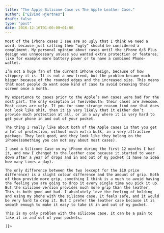 ```yaml
---
title: "The Apple Silicone Case vs The Apple Leather Case."
author: ["Eivind Hjertnes"]
draft: false
type: "post"
date: 2016-12-16T01:00:00+01:00
---
```


<div class="HTML">
  <div></div>

<p>

</div>

```text
Most of the iPhone cases I see are so ugly that I think we need a word, because just calling them “ugly” should be considered a compliment. My personal opinion about cases until the iPhone 6/6 Plus design was unnecessary unless you wanted extra protection or features; like for example more battery power or to have a combined Phone-wallet.
```

<div class="HTML">
  <div></div>

</p>

</div>

<div class="HTML">
  <div></div>

<p>

</div>

```text
I’m not a huge fan of the current iPhone design, because of how slippery it is. It is not a new trend, but the problem became much bigger because of the rounded edges and the increased size. This means that most people do want some kind of case to avoid breaking their screen once a month.
```

<div class="HTML">
  <div></div>

</p>

</div>

<div class="HTML">
  <div></div>

<p>

</div>

```text
My experience to cases prior to the Apple’s own cases were bad for the most part. The only exception is TwelveSouth; their cases are awesome. Most cases are ugly. If you for some strange reason find one that does not look like shit, then it is very likely that it either don’t provide much protection at all, or in a way where it is very hard to get your phone in and out of your pocket.
```

<div class="HTML">
  <div></div>

</p>

</div>

<div class="HTML">
  <div></div>

<p>

</div>

```text
The thing I really like about both of the Apple cases is that you get a lot of protection, without much extra bulk, in a very attractive package. They look good, and they look like they belong on the iPhone(something you can not say about most cases).
```

<div class="HTML">
  <div></div>

</p>

</div>

<div class="HTML">
  <div></div>

<p>

</div>

```text
I used a Silicone Case on my iPhone during the first 12 months I had it, and now I changed to the leather case because it started to wear down after a year of drops and in and out of my pocket (I have no idea how many times a day).
```

<div class="HTML">
  <div></div>

</p>

</div>

<div class="HTML">
  <div></div>

<p>

</div>

```text
The only difference between the two (except for the $10 price difference) is a slight colour difference and the amount of grip. Both of them provide more grip, something I think is a much to avoid having the feeling you are going to drop it every single time you pick it up. But the silicone version provides much more grip than the leather. This is both good and bad. I absolutely love the feeling of holding and using my phone with the silicone case. It feels safe, and it would be very hard to drop it. But I prefer the leather case because it is smooth enough to make it easy to take it in and out of my pocket.
```

<div class="HTML">
  <div></div>

</p>

</div>

<div class="HTML">
  <div></div>

<p>

</div>

```text
This is my only problem with the silicone case. It can be a pain to take it in and out of your pockets.
```

<div class="HTML">
  <div></div>

</p>

</div>

<div class="HTML">
  <div></div>

<p>

</div>

```text
]]>
```

<div class="HTML">
  <div></div>

</p>

</div>
